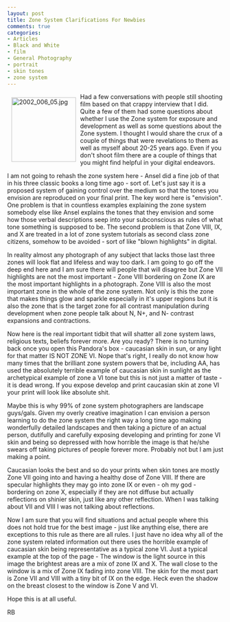 ```yaml
---
layout: post
title: Zone System Clarifications For Newbies
comments: true
categories:
- Articles
- Black and White
- film
- General Photography
- portrait
- skin tones
- zone system
---
```

<a rel="lightbox" href="/wp-content/uploads/2009/11/2002_006_05.jpg"><img title="2002_006_05.jpg" src="/wp-content/uploads/2009/11/.thumbs/.2002_006_05.jpg" border="0" alt="2002_006_05.jpg" hspace="10" vspace="10" width="150" height="150" align="left" /></a>Had a few conversations with people still shooting film based on that crappy interview that I did. Quite a few of them had some questions about whether I use the Zone system for exposure and development as well as some questions about the Zone system. I thought I would share the crux of a couple of things that were revelations to them as well as myself about 20-25 years ago. Even if you don't shoot film there are a couple of things that you might find helpful in your digital endeavors.

I am not going to rehash the zone system here - Ansel did a fine job of that in his three classic books a long time ago - sort of. Let's just say it is a proposed system of gaining control over the medium so that the tones you envision are reproduced on your final print. The key word here is "envision". One problem is that in countless examples explaining the zone system somebody else like Ansel explains the tones that they envision and some how those verbal descriptions seep into your subconscious as rules of what tone something is supposed to be. The second problem is that Zone VIII, IX, and X are treated in a lot of zone system tutorials as second class zone citizens, somehow to be avoided - sort of like "blown highlights" in digital.

In reality almost any photograph of any subject that lacks those last three zones will look flat and lifeless and way too dark. I am going to go off the deep end here and I am sure there will people that will disagree but Zone VII highlights are not the most important - Zone VIII bordering on Zone IX are the most important highlights in a photograph. Zone VIII is also the most important zone in the whole of the zone system. Not only is this the zone that makes things glow and sparkle especially in it's upper regions but it is also the zone that is the target zone for all contrast manipulation during development when zone people talk about N, N+, and N- contrast expansions and contractions.

Now here is the real important tidbit that will shatter all zone system laws, religious texts, beliefs forever more. Are you ready? There is no turning back once you open this Pandora's box - caucasian skin in sun, or any light for that matter IS NOT ZONE VI. Nope that's right, I really do not know how many times that the brilliant zone system powers that be, including AA, has used the absolutely terrible example of caucasian skin in sunlight as the archetypical example of zone a VI tone but this is not just a matter of taste - it is dead wrong. If you expose develop and print caucasian skin at zone VI your print will look like absolute shit.

Maybe this is why 99% of zone system photographers are landscape guys/gals. Given my overly creative imagination I can envision a person learning to do the zone system the right way a long time ago making wonderfully detailed landscapes and then taking a picture of an actual person, dutifully and carefully exposing developing and printing for zone VI skin and being so depressed with how horrible the image is that he/she swears off taking pictures of people forever more. Probably not but I am just making a point.

Caucasian looks the best and so do your prints when skin tones are mostly Zone VII going into and having a healthy dose of Zone VIII. If there are specular highlights they may go into zone IX or even - oh my god - bordering on zone X, especially if they are not diffuse but actually reflections on shinier skin, just like any other reflection. When I was talking about VII and VIII I was not talking about reflections.

Now I am sure that you will find situations and actual people where this does not hold true for the best image - just like anything else, there are exceptions to this rule as there are all rules. I just have no idea why all of the zone system related information out there uses the horrible example of caucasian skin being representative as a typical zone VI. Just a typical example at the top of the page - The window is the light source in this image the brightest areas are a mix of zone IX and X. The wall close to the window is a mix of Zone IX fading into zone VIII. The skin for the most part is Zone VII and VIII with a tiny bit of IX on the edge. Heck even the shadow on the breast closest to the window is Zone V and VI.

Hope this is at all useful.

RB
